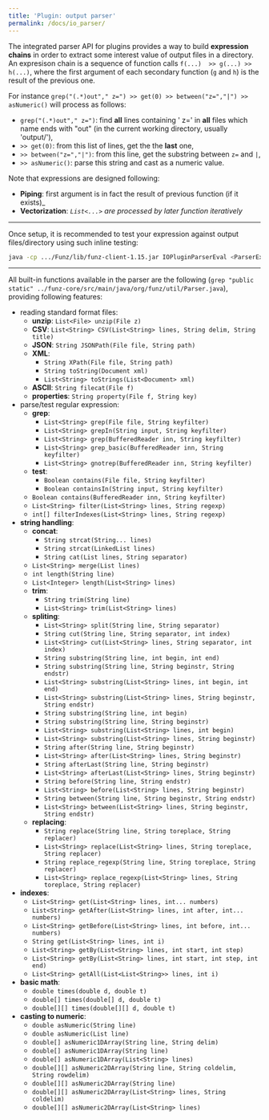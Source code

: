 ```yaml
---
title: 'Plugin: output parser'
permalink: /docs/io_parser/
---
```


The integrated parser API for plugins provides a way to build __expression chains__ in order to extract some interest value of output files in a directory. An expresison chain is a sequence of function calls `f(...)  >> g(...) >> h(...)`, where the first argument of each secondary function (`g` and `h`) is the result of the previous one.


For instance `grep("(.*)out"," z=") >> get(0) >> between("z=","|") >> asNumeric()` will process as follows:

* `grep("(.*)out"," z=")`: find __all__ lines containing ' z=' in __all__ files which name ends with "out" (in the current working directory, usually 'output/'),
* `>> get(0)`: from this list of lines, get the the __last__ one,
* `>> between("z=","|")`: from this line, get the substring between `z=` and `|`,
* `>> asNumeric()`: parse this string and cast as a numeric value.

Note that expressions are designed following: 

* __Piping__: first argument is in fact the result of previous function (if it exists)_
* __Vectorization__: _`List<...>` are processed by later function iteratively_

<hr/>
Once setup, it is recommended to test your expression against output files/directory using such inline testing:

```bash
java -cp .../Funz/lib/funz-client-1.15.jar IOPluginParserEval <ParserExpressionChain> <path1> <path2> <path3> ...
```
<hr/>


All built-in functions available in the parser are the following (`grep "public static" ../funz-core/src/main/java/org/funz/util/Parser.java`), providing following features:

* reading standard format files:
  * __unzip__: `List<File> unzip(File z)`
  * __CSV__: `List<String> CSV(List<String> lines, String delim, String title)`
  * __JSON__: `String JSONPath(File file, String path)`
  * __XML__: 
    * `String XPath(File file, String path)`
    * `String toString(Document xml)`
    * `List<String> toStrings(List<Document> xml)`
  * __ASCII__: `String filecat(File f)`
  * __properties__: `String property(File f, String key)`
* parse/test regular expression:
  * __grep__: 
    * `List<String> grep(File file, String keyfilter)`
    * `List<String> grepIn(String input, String keyfilter)`
    * `List<String> grep(BufferedReader inn, String keyfilter)`
    * `List<String> grep_basic(BufferedReader inn, String keyfilter)`
    * `List<String> gnotrep(BufferedReader inn, String keyfilter)`
   * __test__:
     * `Boolean contains(File file, String keyfilter)`
     * `Boolean containsIn(String input, String keyfilter)`
    * `Boolean contains(BufferedReader inn, String keyfilter)`
  * `List<String> filter(List<String> lines, String regexp)`
  * `int[] filterIndexes(List<String> lines, String regexp)`
* __string handling__:
  * __concat__:
    * `String strcat(String... lines)`
    * `String strcat(LinkedList lines)`
    * `String cat(List lines, String separator)`
  * `List<String> merge(List lines)`
  * `int length(String line)`
  * `List<Integer> length(List<String> lines)`
  * __trim__:
    * `String trim(String line)`
    * `List<String> trim(List<String> lines)`
  * __spliting__:
    * `List<String> split(String line, String separator)`
    * `String cut(String line, String separator, int index)`
    * `List<String> cut(List<String> lines, String separator, int index)`
    * `String substring(String line, int begin, int end)`
    * `String substring(String line, String beginstr, String endstr)`
    * `List<String> substring(List<String> lines, int begin, int end)`
    * `List<String> substring(List<String> lines, String beginstr, String endstr)`
    * `String substring(String line, int begin)`
    * `String substring(String line, String beginstr)`
    * `List<String> substring(List<String> lines, int begin)`
    * `List<String> substring(List<String> lines, String beginstr)`
    * `String after(String line, String beginstr)`
    * `List<String> after(List<String> lines, String beginstr)`
    * `String afterLast(String line, String beginstr)`
    * `List<String> afterLast(List<String> lines, String beginstr)`
    * `String before(String line, String endstr)`
    * `List<String> before(List<String> lines, String beginstr)`
    * `String between(String line, String beginstr, String endstr)`
    * `List<String> between(List<String> lines, String beginstr, String endstr)`
  * __replacing__:
    * `String replace(String line, String toreplace, String replacer)`
    * `List<String> replace(List<String> lines, String toreplace, String replacer)`
    * `String replace_regexp(String line, String toreplace, String replacer)`
    * `List<String> replace_regexp(List<String> lines, String toreplace, String replacer)`
* __indexes__:
  * `List<String> get(List<String> lines, int... numbers)`
  * `List<String> getAfter(List<String> lines, int after, int... numbers)`
  * `List<String> getBefore(List<String> lines, int before, int... numbers)`
  * `String get(List<String> lines, int i)`
  * `List<String> getBy(List<String> lines, int start, int step)`
  * `List<String> getBy(List<String> lines, int start, int step, int end)`
  * `List<String> getAll(List<List<String>> lines, int i)`
* __basic math__:  
  * `double times(double d, double t)`
  * `double[] times(double[] d, double t)`
  * `double[][] times(double[][] d, double t)`
* __casting to numeric__:
  * `double asNumeric(String line)`
  * `double asNumeric(List line)`
  * `double[] asNumeric1DArray(String line, String delim)`
  * `double[] asNumeric1DArray(String line)`
  * `double[] asNumeric1DArray(List<String> lines)`
  * `double[][] asNumeric2DArray(String line, String coldelim, String rowdelim)`
  * `double[][] asNumeric2DArray(String line)`
  * `double[][] asNumeric2DArray(List<String> lines, String coldelim)`
  * `double[][] asNumeric2DArray(List<String> lines)`
